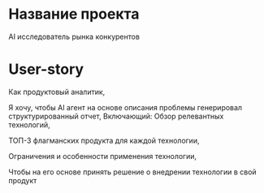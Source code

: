 # Название проекта
AI исследователь рынка конкурентов

# User-story

Как продуктовый аналитик,

Я хочу, чтобы AI агент на основе описания проблемы генерировал структурированный отчет,
Включающий:
Обзор релевантных технологий,

ТОП-3 флагманских продукта для каждой технологии,

Ограничения и особенности применения технологии, 


Чтобы на его основе принять решение о внедрении технологии в свой продукт
